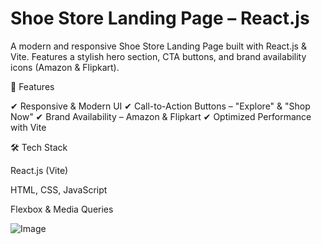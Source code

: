 <h1>Shoe Store Landing Page – React.js </h1>

A modern and responsive Shoe Store Landing Page built with React.js & Vite. Features a stylish hero section, CTA buttons, and brand availability icons (Amazon & Flipkart).

🚀 Features

✔ Responsive & Modern UI
✔ Call-to-Action Buttons – "Explore" & "Shop Now"
✔ Brand Availability – Amazon & Flipkart
✔ Optimized Performance with Vite

🛠 Tech Stack

<p>React.js (Vite)</p>
<p>HTML, CSS, JavaScript</p>
<p>Flexbox & Media Queries</p>

![Image](https://github.com/user-attachments/assets/26e181f0-bd53-4e12-80bb-734c306b62fa)




